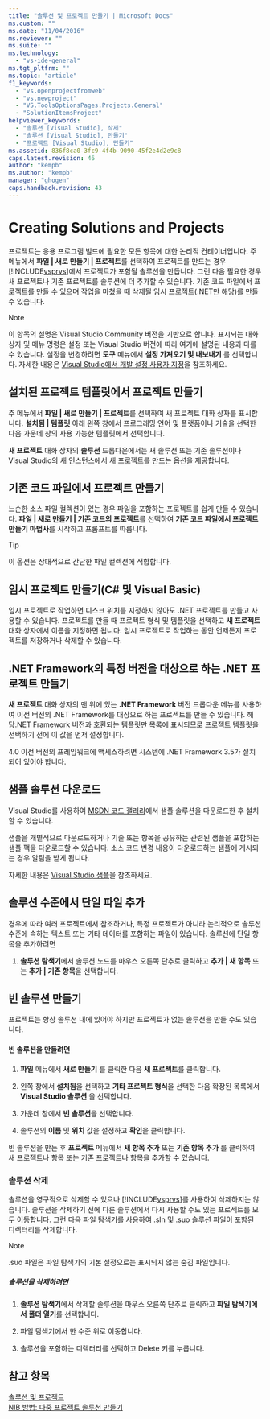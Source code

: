 ```yaml
---
title: "솔루션 및 프로젝트 만들기 | Microsoft Docs"
ms.custom: ""
ms.date: "11/04/2016"
ms.reviewer: ""
ms.suite: ""
ms.technology: 
  - "vs-ide-general"
ms.tgt_pltfrm: ""
ms.topic: "article"
f1_keywords: 
  - "vs.openprojectfromweb"
  - "vs.newproject"
  - "VS.ToolsOptionsPages.Projects.General"
  - "SolutionItemsProject"
helpviewer_keywords: 
  - "솔루션 [Visual Studio], 삭제"
  - "솔루션 [Visual Studio], 만들기"
  - "프로젝트 [Visual Studio], 만들기"
ms.assetid: 836f8ca0-3fc9-4f4b-9090-45f2e4d2e9c8
caps.latest.revision: 46
author: "kempb"
ms.author: "kempb"
manager: "ghogen"
caps.handback.revision: 43
---
```

# <a name="creating-solutions-and-projects"></a>Creating Solutions and Projects
프로젝트는 응용 프로그램 빌드에 필요한 모든 항목에 대한 논리적 컨테이너입니다. 주 메뉴에서 **파일 &#124; 새로 만들기 &#124; 프로젝트**를 선택하여 프로젝트를 만드는 경우 [!INCLUDE[vsprvs](../code-quality/includes/vsprvs_md.md)]에서 프로젝트가 포함될 솔루션을 만듭니다. 그런 다음 필요한 경우 새 프로젝트나 기존 프로젝트를 솔루션에 더 추가할 수 있습니다. 기존 코드 파일에서 프로젝트를 만들 수 있으며 작업을 마쳤을 때 삭제될 임시 프로젝트(.NET만 해당)를 만들 수 있습니다.  
  
> [!NOTE]
>  이 항목의 설명은 Visual Studio Community 버전을 기반으로 합니다. 표시되는 대화 상자 및 메뉴 명령은 설정 또는 Visual Studio 버전에 따라 여기에 설명된 내용과 다를 수 있습니다. 설정을 변경하려면 **도구** 메뉴에서 **설정 가져오기 및 내보내기** 를 선택합니다. 자세한 내용은 [Visual Studio에서 개발 설정 사용자 지정](http://msdn.microsoft.com/en-us/22c4debb-4e31-47a8-8f19-16f328d7dcd3)을 참조하세요.  
  
## <a name="create-a-project-from-an-installed-project-template"></a>설치된 프로젝트 템플릿에서 프로젝트 만들기  
 주 메뉴에서 **파일 &#124; 새로 만들기 &#124; 프로젝트**를 선택하여 새 프로젝트 대화 상자를 표시합니다. **설치됨 &#124; 템플릿** 아래 왼쪽 창에서 프로그래밍 언어 및 플랫폼이나 기술을 선택한 다음 가운데 창의 사용 가능한 템플릿에서 선택합니다.  
  
 **새 프로젝트** 대화 상자의 **솔루션** 드롭다운에서는 새 솔루션 또는 기존 솔루션이나 Visual Studio의 새 인스턴스에서 새 프로젝트를 만드는 옵션을 제공합니다.  
  
## <a name="create-a-project-from-existing-code-files"></a>기존 코드 파일에서 프로젝트 만들기  
 느슨한 소스 파일 컬렉션이 있는 경우 파일을 포함하는 프로젝트를 쉽게 만들 수 있습니다. **파일 &#124; 새로 만들기 &#124; 기존 코드의 프로젝트**를 선택하여 **기존 코드 파일에서 프로젝트 만들기 마법사**를 시작하고 프롬프트를 따릅니다.  
  
> [!TIP]
>  이 옵션은 상대적으로 간단한 파일 컬렉션에 적합합니다.  
  
## <a name="create-a-temporary-project-c-and-visual-basic"></a>임시 프로젝트 만들기(C# 및 Visual Basic)  
 임시 프로젝트로 작업하면 디스크 위치를 지정하지 않아도 .NET 프로젝트를 만들고 사용할 수 있습니다. 프로젝트를 만들 때 프로젝트 형식 및 템플릿을 선택하고 **새 프로젝트** 대화 상자에서 이름을 지정하면 됩니다. 임시 프로젝트로 작업하는 동안 언제든지 프로젝트를 저장하거나 삭제할 수 있습니다.  
  
## <a name="create-a-net-project-that-targets-a-specific-version-of-the-net-framework"></a>.NET Framework의 특정 버전을 대상으로 하는 .NET 프로젝트 만들기  
 **새 프로젝트** 대화 상자의 맨 위에 있는 **.NET Framework** 버전 드롭다운 메뉴를 사용하여 이전 버전의 .NET Framework를 대상으로 하는 프로젝트를 만들 수 있습니다. 해당.NET Framework 버전과 호환되는 템플릿만 목록에 표시되므로 프로젝트 템플릿을 선택하기 전에 이 값을 먼저 설정합니다.  
  
 4.0 이전 버전의 프레임워크에 액세스하려면 시스템에 .NET Framework 3.5가 설치되어 있어야 합니다.  
  
## <a name="downloading-sample-solutions"></a>샘플 솔루션 다운로드  
 Visual Studio를 사용하여 [MSDN 코드 갤러리](http://go.microsoft.com/fwlink/?LinkId=254185)에서 샘플 솔루션을 다운로드한 후 설치할 수 있습니다.  
  
 샘플을 개별적으로 다운로드하거나 기술 또는 항목을 공유하는 관련된 샘플을 포함하는 샘플 팩을 다운로드할 수 있습니다. 소스 코드 변경 내용이 다운로드하는 샘플에 게시되는 경우 알림을 받게 됩니다.  
  
 자세한 내용은 [Visual Studio 샘플](../ide/visual-studio-samples.md)을 참조하세요.  
  
## <a name="adding-single-files-at-the-solution-level"></a>솔루션 수준에서 단일 파일 추가  
 경우에 따라 여러 프로젝트에서 참조하거나, 특정 프로젝트가 아니라 논리적으로 솔루션 수준에 속하는 텍스트 또는 기타 데이터를 포함하는 파일이 있습니다.  솔루션에 단일 항목을 추가하려면  
  
1.  **솔루션 탐색기**에서 솔루션 노드를 마우스 오른쪽 단추로 클릭하고 **추가 &#124; 새 항목** 또는 **추가 &#124; 기존 항목**을 선택합니다.  
  
## <a name="creating-empty-solutions"></a>빈 솔루션 만들기  
 프로젝트는 항상 솔루션 내에 있어야 하지만 프로젝트가 없는 솔루션을 만들 수도 있습니다.  
  
#### <a name="to-create-an-empty-solution"></a>빈 솔루션을 만들려면  
  
1.  **파일** 메뉴에서 **새로 만들기** 를 클릭한 다음 **새 프로젝트**를 클릭합니다.  
  
2.  왼쪽 창에서 **설치됨**을 선택하고 **기타 프로젝트 형식**을 선택한 다음 확장된 목록에서 **Visual Studio 솔루션** 을 선택합니다.  
  
3.  가운데 창에서 **빈 솔루션**을 선택합니다.  
  
4.  솔루션의 **이름** 및 **위치** 값을 설정하고 **확인**을 클릭합니다.  
  
 빈 솔루션을 만든 후 **프로젝트** 메뉴에서 **새 항목 추가** 또는 **기존 항목 추가** 를 클릭하여 새 프로젝트나 항목 또는 기존 프로젝트나 항목을 추가할 수 있습니다.  
  
### <a name="deleting-solutions"></a>솔루션 삭제  
 솔루션을 영구적으로 삭제할 수 있으나 [!INCLUDE[vsprvs](../code-quality/includes/vsprvs_md.md)]를 사용하여 삭제하지는 않습니다. 솔루션을 삭제하기 전에 다른 솔루션에서 다시 사용할 수도 있는 프로젝트를 모두 이동합니다. 그런 다음 파일 탐색기를 사용하여 .sln 및 .suo 솔루션 파일이 포함된 디렉터리를 삭제합니다.  
  
> [!NOTE]
>  .suo 파일은 파일 탐색기의 기본 설정으로는 표시되지 않는 숨김 파일입니다.  
  
##### <a name="to-delete-a-solution"></a>솔루션을 삭제하려면  
  
1.  **솔루션 탐색기**에서 삭제할 솔루션을 마우스 오른쪽 단추로 클릭하고 **파일 탐색기에서 폴더 열기**를 선택합니다.  
  
2.  파일 탐색기에서 한 수준 위로 이동합니다.  
  
3.  솔루션을 포함하는 디렉터리를 선택하고 Delete 키를 누릅니다.  
  
## <a name="see-also"></a>참고 항목  
 [솔루션 및 프로젝트](../ide/solutions-and-projects-in-visual-studio.md)   
 [NIB 방법: 다중 프로젝트 솔루션 만들기](http://msdn.microsoft.com/en-us/02ecd6dd-0114-46fe-b335-ba9c5e3020d6)


<!--HONumber=Feb17_HO4-->


